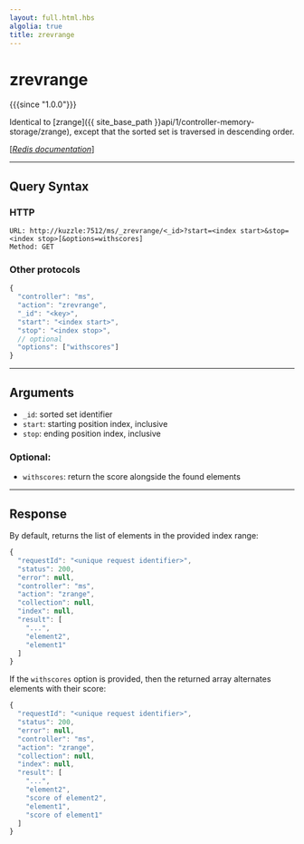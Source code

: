 ```yaml
---
layout: full.html.hbs
algolia: true
title: zrevrange
---
```


# zrevrange

{{{since "1.0.0"}}}

Identical to [zrange]({{ site_base_path }}api/1/controller-memory-storage/zrange), except that the sorted set is traversed in descending order.

[[_Redis documentation_]](https://redis.io/commands/zrevrange)

---

## Query Syntax

### HTTP

```http
URL: http://kuzzle:7512/ms/_zrevrange/<_id>?start=<index start>&stop=<index stop>[&options=withscores]
Method: GET
```

### Other protocols

```js
{
  "controller": "ms",
  "action": "zrevrange",
  "_id": "<key>",
  "start": "<index start>",
  "stop": "<index stop>",
  // optional
  "options": ["withscores"]
}
```

---

## Arguments

* `_id`: sorted set identifier
* `start`: starting position index, inclusive
* `stop`: ending position index, inclusive

### Optional:

* `withscores`: return the score alongside the found elements

---

## Response

By default, returns the list of elements in the provided index range:

```javascript
{
  "requestId": "<unique request identifier>",
  "status": 200,
  "error": null,
  "controller": "ms",
  "action": "zrange",
  "collection": null,
  "index": null,
  "result": [
    "...",
    "element2",
    "element1"
  ]
}
```

If the `withscores` option is provided, then the returned array alternates elements with their score:

```javascript
{
  "requestId": "<unique request identifier>",
  "status": 200,
  "error": null,
  "controller": "ms",
  "action": "zrange",
  "collection": null,
  "index": null,
  "result": [
    "...",
    "element2",
    "score of element2",
    "element1",
    "score of element1"
  ]
}
```
